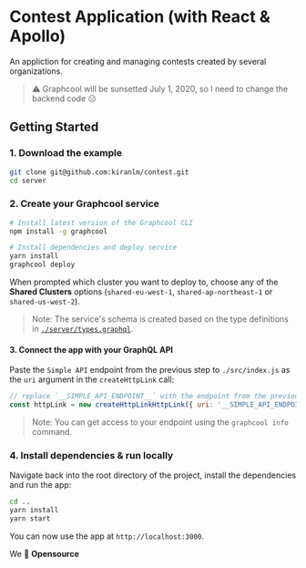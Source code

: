 # Contest Application (with React & Apollo)

An appliction for creating and managing contests created by several organizations.

> :warning: Graphcool will be sunsetted July 1, 2020, so I need to change the backend code :expressionless:

## Getting Started

### 1. Download the example

```sh
git clone git@github.com:kiranlm/contest.git
cd server
```

### 2. Create your Graphcool service

```sh
# Install latest version of the Graphcool CLI
npm install -g graphcool

# Install dependencies and deploy service
yarn install
graphcool deploy
```

When prompted which cluster you want to deploy to, choose any of the **Shared Clusters** options (`shared-eu-west-1`, `shared-ap-northeast-1` or `shared-us-west-2`).

> Note: The service's schema is created based on the type definitions in [`./server/types.graphql`](./server/types.graphql).

#### 3. Connect the app with your GraphQL API

Paste the `Simple API` endpoint from the previous step to `./src/index.js` as the `uri` argument in the `createHttpLink` call:

```js
// replace `__SIMPLE_API_ENDPOINT__` with the endpoint from the previous step
const httpLink = new createHttpLinkHttpLink({ uri: '__SIMPLE_API_ENDPOINT__' });
```

> Note: You can get access to your endpoint using the `graphcool info` command.

### 4. Install dependencies & run locally

Navigate back into the root directory of the project, install the dependencies and run the app:

```sh
cd ..
yarn install
yarn start
```

You can now use the app at `http://localhost:3000`.

We :purple_heart: **Opensource**
